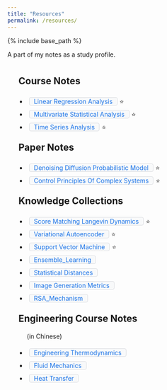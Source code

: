 ```yaml
---
title: "Resources"
permalink: /resources/
---
```


<style>
    .pdf-list {
        padding: 20px;
        max-width: 800px;
        margin: 0 auto;
    }
    .pdf-link {
        display: inline-block;
        padding: 0px 10px;
        margin: 5px;
        background: #f8f9fa;
        border-radius: 4px;
        text-decoration: none;
        color: #1a73e8;
        border: 1px solid #dadce0;
        transition: all 0.2s;
    }
    .pdf-link:hover {
        background: #e8f0fe;
        box-shadow: 0 2px 4px rgba(0,0,0,0.1);
    }
    h2 {
        text-align: left;
        margin: 0px;
        padding: 5px;
    }
</style>

{% include base_path %}

A part of my notes as a study profile.

<div class="pdf-list">
    <h2>Course Notes</h2>
    <ul>
        <li><a href="/_pages/pdf-viewer.html?pdf=/files/Linear_Regression_Analysis_Notes.pdf" class="pdf-link">Linear Regression Analysis</a>⭐</li>
        <li><a href="/_pages/pdf-viewer.html?pdf=/files/Multivariate_Statistical_Analysis_Notes.pdf" class="pdf-link">Multivariate Statistical Analysis</a>⭐</li>
        <li><a href="/_pages/pdf-viewer.html?pdf=/files/Time_Series_Analysis_Notes.pdf" class="pdf-link">Time Series Analysis</a>⭐</li>
    </ul>
    <h2>Paper Notes</h2>
    <ul>
        <li><a href="/_pages/pdf-viewer.html?pdf=/files/DDPM.pdf" class="pdf-link">Denoising Diffusion Probabilistic Model</a>⭐</li>
        <li><a href="/_pages/pdf-viewer.html?pdf=/files/ControlPrinciplesOfComplexSystems.pdf" class="pdf-link">Control Principles Of Complex Systems</a>⭐</li>
    </ul>
    <h2>Knowledge Collections</h2>
    <ul>
        <li><a href="/_pages/pdf-viewer.html?pdf=/files/SMLD.pdf" class="pdf-link">Score Matching Langevin Dynamics</a>⭐</li>
        <li><a href="/_pages/pdf-viewer.html?pdf=/files/VAE.pdf" class="pdf-link">Variational Autoencoder</a>⭐</li>
        <li><a href="/_pages/pdf-viewer.html?pdf=/files/SVM.pdf" class="pdf-link">Support Vector Machine</a>⭐</li>
        <li><a href="/_pages/pdf-viewer.html?pdf=/files/Ensemble_Learning.pdf" class="pdf-link">Ensemble_Learning</a></li>
        <li><a href="/_pages/pdf-viewer.html?pdf=/files/statistical_distances.pdf" class="pdf-link">Statistical Distances</a></li>
        <li><a href="/_pages/pdf-viewer.html?pdf=/files/image_generation_metrics.pdf" class="pdf-link">Image Generation Metrics</a></li>
        <li><a href="/_pages/pdf-viewer.html?pdf=/files/RSA_Mechanism.pdf" class="pdf-link">RSA_Mechanism</a></li>
    </ul>
    <h2>Engineering Course Notes</h2>
    <ul>
        <p>(in Chinese)</p>
        <li><a href="/_pages/pdf-viewer.html?pdf=/files/工程热力学笔记.pdf" class="pdf-link">Engineering Thermodynamics</a></li>
        <li><a href="/_pages/pdf-viewer.html?pdf=/files/流体力学笔记.pdf" class="pdf-link">Fluid Mechanics</a></li>
        <li><a href="/_pages/pdf-viewer.html?pdf=/files/传热学笔记.pdf" class="pdf-link">Heat Transfer</a></li>
    </ul>
</div>